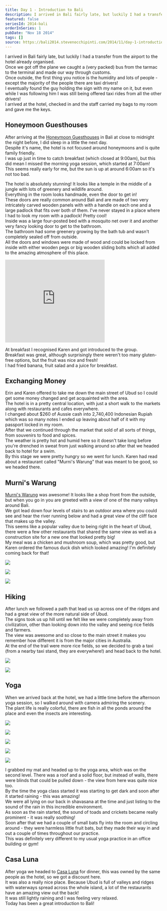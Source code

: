 ```yaml
---
title: Day 1 - Introduction to Bali
description: I arrived in Bali fairly late, but luckily I had a transfer from the airport to the hotel already organised.  Once we got off the plane we c...
featured: false
seriesId: 2014-bali
orderInSeries: 1
pubDate: "Nov 18 2014"
tags: []
source: https://bali2014.stevenocchipinti.com/2014/11/day-1-introduction-to-bali.html
---
```


I arrived in Bali fairly late, but luckily I had a transfer from the airport to the hotel already organised.  
Once we got off the plane we caught a (very packed) bus from the tarmac to the terminal and made our way through customs.  
Once outside, the first thing you notice is the humidity and lots of people - except the majority of the people there are taxi drivers!  
I eventually found the guy holding the sign with my name on it, but even while I was following him I was still being offered taxi rides from all the other drivers!  
I arrived at the hotel, checked in and the staff carried my bags to my room and gave me the keys.

## Honeymoon Guesthouses

After arriving at the [Honeymoon Guesthouses](http://www.casalunabali.com/honeymoon-guesthouses/) in Bali at close to midnight the night before, I did sleep in a little the next day.  
Despite it's name, the hotel is not focused around honeymoons and is quite family friendly.  
I was up just in time to catch breakfast (which closed at 9:00am), but this did mean I missed the morning yoga session, which started at 7:00am!  
This seems really early for me, but the sun is up at around 6:00am so it's not too bad.

The hotel is absolutely stunning! It looks like a temple in the middle of a jungle with lots of greenery and wildlife around.  
Everything in the room looks handmade, even the door to get in!  
These doors are really common around Bali and are made of two very intricately carved wooden panels with with a handle on each one and a large padlock that fits over both of them. I've never stayed in a place where I had to look my room with a padlock! Pretty cool!  
Inside was a large four-posted bed with a mosquito net over it and another very fancy looking door to get to the bathroom.  
The bathroom had some greenery growing by the bath tub and wasn't completely sealed off from outside.  
All the doors and windows were made of wood and could be locked from inside with either wooden pegs or big wooden sliding bolts which all added to the amazing atmosphere of this place.

<iframe allowfullscreen="allowfullscreen" frameborder="0" height="266" mozallowfullscreen="mozallowfullscreen" src="https://www.youtube.com/embed/na9BjmEcCVM?feature=player_embedded" webkitallowfullscreen="webkitallowfullscreen" width="320"></iframe>

At breakfast I recognised Karen and got introduced to the group.  
Breakfast was great, although surprisingly there weren't too many gluten-free options, but the fruit was nice and fresh!  
I had fried banana, fruit salad and a juice for breakfast.

## Exchanging Money

Erin and Karen offered to take me down the main street of Ubud so I could get some money changed and get acquainted with the area.  
The hotel is in a pretty central location, with just a short walk to the markets along with restaurants and cafes everywhere.  
I changed about $260 of Aussie cash into 2,740,400 Indonesian Rupiah which was so many notes I ended up leaving about half of it with my passport locked in my room.  
After that we continued through the market that sold of all sorts of things, from souvenirs to food and spices.  
The weather is pretty hot and humid here so it doesn't take long before you're drenched in sweat from just walking around so after that we headed back to hotel for a swim.  
By this stage we were pretty hungry so we went for lunch. Karen had read about a restaurant called "Murni's Warung" that was meant to be good, so we headed there.

## Murni's Warung

[Murni's Warung](http://www.tripadvisor.com.au/Restaurant_Review-g297701-d850442-Reviews-Murni_s_Warung-Ubud_Bali.html) was awesome! It looks like a shop front from the outside, but when you go in you are greeted with a view of one of the many valleys around Bali.  
We got lead down four levels of stairs to an outdoor area where you could see and hear the river running below and had a great view of the cliff face that makes up the valley.  
This seems like a popular valley due to being right in the heart of Ubud, there were a few other restaurants that shared the same view as well as a construction site for a new one that looked pretty big!  
My meal was a chicken and mushroom soup, which was pretty good, but Karen ordered the famous duck dish which looked amazing! I'm definitely coming back for that!

[![](https://3.bp.blogspot.com/-WFLgZJCGXeQ/VHhKpG_cmiI/AAAAAAAABh4/3uVoqd7QzJg/s1600/20141118_135709.jpg)](https://3.bp.blogspot.com/-WFLgZJCGXeQ/VHhKpG_cmiI/AAAAAAAABh4/3uVoqd7QzJg/s1600/20141118_135709.jpg)

[![](https://2.bp.blogspot.com/-vIgHE7BxhD0/VHhKuohDaPI/AAAAAAAABiA/ueZKfBuadUE/s1600/20141118_135727.jpg)](https://2.bp.blogspot.com/-vIgHE7BxhD0/VHhKuohDaPI/AAAAAAAABiA/ueZKfBuadUE/s1600/20141118_135727.jpg)

[![](https://2.bp.blogspot.com/-_9HNW1JzX5Y/VHhKvNc9JgI/AAAAAAAABiE/Dshy0Y2KPaA/s1600/20141118_135735.jpg)](https://2.bp.blogspot.com/-_9HNW1JzX5Y/VHhKvNc9JgI/AAAAAAAABiE/Dshy0Y2KPaA/s1600/20141118_135735.jpg)

## Hiking

After lunch we followed a path that lead us up across one of the ridges and had a great view of the more natural side of Ubud.  
The signs took us up hill until we felt like we were completely away from civilization, other than looking down into the valley and seeing rice fields and farmers.  
The view was awesome and so close to the main street it makes you remember how different it is from the major cities in Australia.  
At the end of the trail were more rice fields, so we decided to grab a taxi (from a nearby taxi stand, they are everywhere!) and head back to the hotel.

[![](https://1.bp.blogspot.com/-aFnCNzlLaNg/VHg_KH8IOzI/AAAAAAAABho/d8HVZ44JsYs/s1600/DSC_1499.JPG)](https://1.bp.blogspot.com/-aFnCNzlLaNg/VHg_KH8IOzI/AAAAAAAABho/d8HVZ44JsYs/s1600/DSC_1499.JPG)

[![](https://2.bp.blogspot.com/-N76ggLyyvDg/VHhNR0VKeOI/AAAAAAAABiU/_6qzsQb3HBc/s1600/DSC_1510.JPG)](https://2.bp.blogspot.com/-N76ggLyyvDg/VHhNR0VKeOI/AAAAAAAABiU/_6qzsQb3HBc/s1600/DSC_1510.JPG)

## Yoga

When we arrived back at the hotel, we had a little time before the afternoon yoga session, so I walked around with camera admiring the scenery.  
The plant life is really colorful, there are fish in all the ponds around the place and even the insects are interesting.

[![](https://1.bp.blogspot.com/-LmMotbhvMbE/VHhSIwLN_zI/AAAAAAAABio/km3xLhdsKNU/s1600/DSC_1550.JPG)](https://1.bp.blogspot.com/-LmMotbhvMbE/VHhSIwLN_zI/AAAAAAAABio/km3xLhdsKNU/s1600/DSC_1550.JPG)

[![](https://2.bp.blogspot.com/-7zDhvqJ83W0/VHhSD7a8c2I/AAAAAAAABig/l0syCEW9LeY/s1600/DSC_1551.JPG)](https://2.bp.blogspot.com/-7zDhvqJ83W0/VHhSD7a8c2I/AAAAAAAABig/l0syCEW9LeY/s1600/DSC_1551.JPG)

[![](https://4.bp.blogspot.com/-ULbpJe-Iltc/VHhSVWEzS9I/AAAAAAAABiw/WLI0FgyEjSI/s1600/DSC_1557.JPG)](https://4.bp.blogspot.com/-ULbpJe-Iltc/VHhSVWEzS9I/AAAAAAAABiw/WLI0FgyEjSI/s1600/DSC_1557.JPG)

[![](https://4.bp.blogspot.com/-CQVDvP_eMUo/VHhS7lO6I4I/AAAAAAAABi4/c9AMvc4QMPQ/s1600/DSC_1558.JPG)](https://4.bp.blogspot.com/-CQVDvP_eMUo/VHhS7lO6I4I/AAAAAAAABi4/c9AMvc4QMPQ/s1600/DSC_1558.JPG)

[![](https://1.bp.blogspot.com/-H9HhwtoLz90/VHhTHA6KckI/AAAAAAAABjA/rRCThEQyxQ4/s1600/DSC_1559.JPG)](https://1.bp.blogspot.com/-H9HhwtoLz90/VHhTHA6KckI/AAAAAAAABjA/rRCThEQyxQ4/s1600/DSC_1559.JPG)

I grabbed my mat and headed up to the yoga area, which was on the second level. There was a roof and a solid floor, but instead of walls, there were blinds that could be pulled down - the view from here was quite nice too.  
By the time the yoga class started it was starting to get dark and soon after it started raining - this was amazing!  
We were all lying on our back in shavasana at the time and just listing to the sound of the rain in this incredible environment.  
As soon as the rain started, the sound of toads and crickets became really prominent - it was really soothing!  
Soon after that we had a couple of small bats fly into the room and circling around - they were harmless little fruit bats, but they made their way in and out a couple of times throughout our practice.  
This was definitely very different to my usual yoga practice in an office building or gym!

## Casa Luna

After yoga we headed to [Casa Luna](https://www.google.com.au/url?sa=t&rct=j&q=&esrc=s&source=web&cd=4&cad=rja&uact=8&ved=0CDwQ0gIoAjAD&url=http%3A%2F%2Fwww.casalunabali.com%2Fcasa-luna-restaurant%2F&ei=jzx4VKXiBNbr8AXz-IHgDg&usg=AFQjCNE9iziyUkHCZavi8xVi9B87Z1n2cg&sig2=I110aek9Qbqi_iI90_AVIQ&bvm=bv.80642063,d.dGc) for dinner, this was owned by the same people as the hotel, so we got a discount here.  
It was also a really nice place. Because Ubud is full of valleys and ridges with waterways spread across the whole island, a lot of the restaurants have an amazing view out the back!  
It was still lightly raining and I was feeling very relaxed.  
Today has been a great introduction to Bali!
